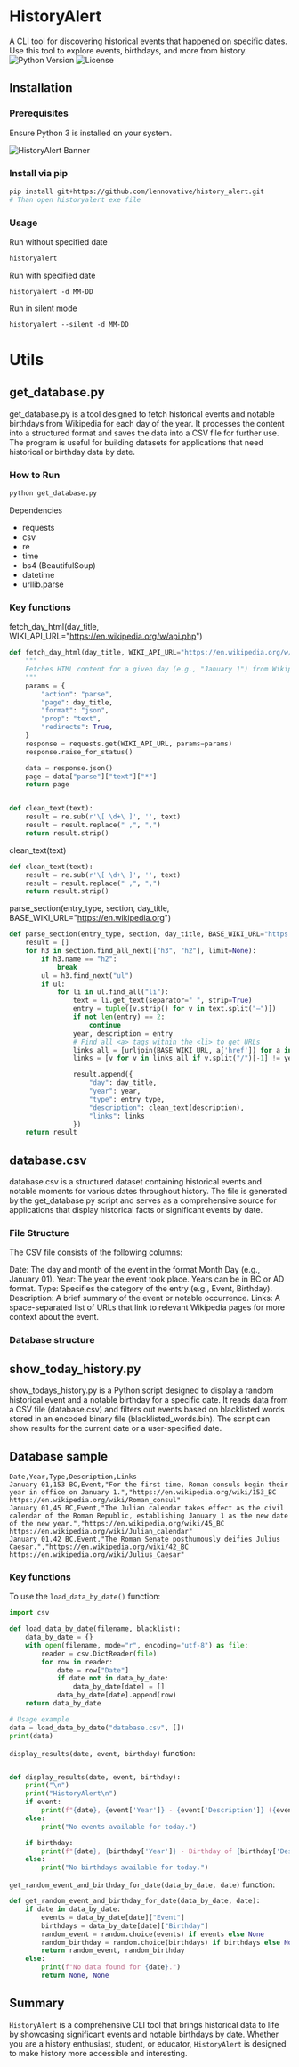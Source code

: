 # HistoryAlert
A CLI tool for discovering historical events that happened on specific dates. Use this tool to explore events, birthdays, and more from history.
![Python Version](https://img.shields.io/badge/python-3.x-blue)
![License](https://img.shields.io/badge/license-MIT-green)
## Installation
### Prerequisites
Ensure Python 3 is installed on your system.

![HistoryAlert Banner](historyalert.png)

### Install via pip
```bash
pip install git+https://github.com/lennovative/history_alert.git
# Than open historyalert exe file
```

### Usage
Run without specified date
```bash
historyalert
```
Run with specified date
```
historyalert -d MM-DD
```
Run in silent mode
```
historyalert --silent -d MM-DD
```
# Utils
## get_database.py
get_database.py is a tool designed to fetch historical events and notable birthdays from Wikipedia for each day of the year. It processes the content into a structured format and saves the data into a CSV file for further use. The program is useful for building datasets for applications that need historical or birthday data by date.

### How to Run
```bash
python get_database.py
```
Dependencies
- requests
- csv
- re
- time
- bs4 (BeautifulSoup)
- datetime
- urllib.parse

### Key functions

fetch_day_html(day_title, WIKI_API_URL="https://en.wikipedia.org/w/api.php")

```python
def fetch_day_html(day_title, WIKI_API_URL="https://en.wikipedia.org/w/api.php"):
    """
    Fetches HTML content for a given day (e.g., "January 1") from Wikipedia.
    """
    params = {
        "action": "parse",
        "page": day_title,
        "format": "json",
        "prop": "text",
        "redirects": True,
    }
    response = requests.get(WIKI_API_URL, params=params)
    response.raise_for_status()

    data = response.json()
    page = data["parse"]["text"]["*"]
    return page


def clean_text(text):
    result = re.sub(r'\[ \d+\ ]', '', text)
    result = result.replace(" ,", ",")
    return result.strip()
```

clean_text(text)

```python
def clean_text(text):
    result = re.sub(r'\[ \d+\ ]', '', text)
    result = result.replace(" ,", ",")
    return result.strip()
```

parse_section(entry_type, section, day_title, BASE_WIKI_URL="https://en.wikipedia.org")

``` python
def parse_section(entry_type, section, day_title, BASE_WIKI_URL="https://en.wikipedia.org"):
    result = []
    for h3 in section.find_all_next(["h3", "h2"], limit=None):
        if h3.name == "h2":
            break
        ul = h3.find_next("ul")
        if ul:
            for li in ul.find_all("li"):
                text = li.get_text(separator=" ", strip=True)
                entry = tuple([v.strip() for v in text.split("–")])
                if not len(entry) == 2:
                    continue
                year, description = entry
                # Find all <a> tags within the <li> to get URLs
                links_all = [urljoin(BASE_WIKI_URL, a['href']) for a in li.find_all("a", href=True)]
                links = [v for v in links_all if v.split("/")[-1] != year and "#cite_note" not in v]

                result.append({
                    "day": day_title,
                    "year": year,
                    "type": entry_type,
                    "description": clean_text(description),
                    "links": links
                })
    return result
```

## database.csv

database.csv is a structured dataset containing historical events and notable moments for various dates throughout history. The file is generated by the get_database.py script and serves as a comprehensive source for applications that display historical facts or significant events by date.

### File Structure
The CSV file consists of the following columns:

Date: The day and month of the event in the format Month Day (e.g., January 01).
Year: The year the event took place. Years can be in BC or AD format.
Type: Specifies the category of the entry (e.g., Event, Birthday).
Description: A brief summary of the event or notable occurrence.
Links: A space-separated list of URLs that link to relevant Wikipedia pages for more context about the event.

### Database structure

## show_today_history.py
show_todays_history.py is a Python script designed to display a random historical event and a notable birthday for a specific date. It reads data from a CSV file (database.csv) and filters out events based on blacklisted words stored in an encoded binary file (blacklisted_words.bin). The script can show results for the current date or a user-specified date.

## Database sample

```csv
Date,Year,Type,Description,Links
January 01,153 BC,Event,"For the first time, Roman consuls begin their year in office on January 1.","https://en.wikipedia.org/wiki/153_BC https://en.wikipedia.org/wiki/Roman_consul"
January 01,45 BC,Event,"The Julian calendar takes effect as the civil calendar of the Roman Republic, establishing January 1 as the new date of the new year.","https://en.wikipedia.org/wiki/45_BC https://en.wikipedia.org/wiki/Julian_calendar"
January 01,42 BC,Event,"The Roman Senate posthumously deifies Julius Caesar.","https://en.wikipedia.org/wiki/42_BC https://en.wikipedia.org/wiki/Julius_Caesar"
```


### Key functions
To use the `load_data_by_date()` function:

```python
import csv

def load_data_by_date(filename, blacklist):
    data_by_date = {}
    with open(filename, mode="r", encoding="utf-8") as file:
        reader = csv.DictReader(file)
        for row in reader:
            date = row["Date"]
            if date not in data_by_date:
                data_by_date[date] = []
            data_by_date[date].append(row)
    return data_by_date

# Usage example
data = load_data_by_date("database.csv", [])
print(data)
```

`display_results(date, event, birthday)` function:

```python

def display_results(date, event, birthday):
    print("\n")
    print("HistoryAlert\n")
    if event:
        print(f"{date}, {event['Year']} - {event['Description']} ({event['Links']})\n")
    else:
        print("No events available for today.")

    if birthday:
        print(f"{date}, {birthday['Year']} - Birthday of {birthday['Description']} ({birthday['Links']})\n")
    else:
        print("No birthdays available for today.")
```

`get_random_event_and_birthday_for_date(data_by_date, date)` function:

```python
def get_random_event_and_birthday_for_date(data_by_date, date):
    if date in data_by_date:
        events = data_by_date[date]["Event"]
        birthdays = data_by_date[date]["Birthday"]
        random_event = random.choice(events) if events else None
        random_birthday = random.choice(birthdays) if birthdays else None
        return random_event, random_birthday
    else:
        print(f"No data found for {date}.")
        return None, None
```




## Summary
`HistoryAlert` is a comprehensive CLI tool that brings historical data to life by showcasing significant events and notable birthdays by date. Whether you are a history enthusiast, student, or educator, `HistoryAlert` is designed to make history more accessible and interesting.





